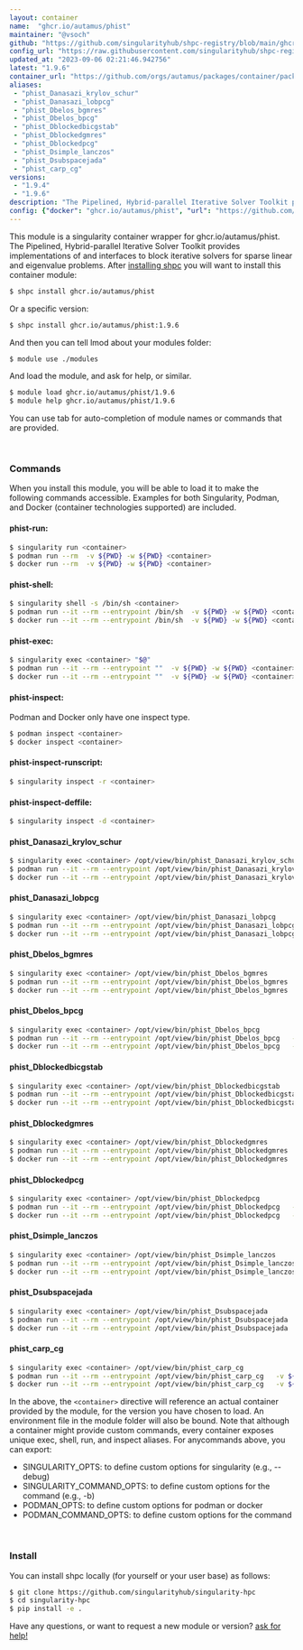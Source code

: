 ```yaml
---
layout: container
name:  "ghcr.io/autamus/phist"
maintainer: "@vsoch"
github: "https://github.com/singularityhub/shpc-registry/blob/main/ghcr.io/autamus/phist/container.yaml"
config_url: "https://raw.githubusercontent.com/singularityhub/shpc-registry/main/ghcr.io/autamus/phist/container.yaml"
updated_at: "2023-09-06 02:21:46.942756"
latest: "1.9.6"
container_url: "https://github.com/orgs/autamus/packages/container/package/phist"
aliases:
 - "phist_Danasazi_krylov_schur"
 - "phist_Danasazi_lobpcg"
 - "phist_Dbelos_bgmres"
 - "phist_Dbelos_bpcg"
 - "phist_Dblockedbicgstab"
 - "phist_Dblockedgmres"
 - "phist_Dblockedpcg"
 - "phist_Dsimple_lanczos"
 - "phist_Dsubspacejada"
 - "phist_carp_cg"
versions:
 - "1.9.4"
 - "1.9.6"
description: "The Pipelined, Hybrid-parallel Iterative Solver Toolkit provides implementations of and interfaces to block iterative solvers for sparse linear and eigenvalue problems."
config: {"docker": "ghcr.io/autamus/phist", "url": "https://github.com/orgs/autamus/packages/container/package/phist", "maintainer": "@vsoch", "description": "The Pipelined, Hybrid-parallel Iterative Solver Toolkit provides implementations of and interfaces to block iterative solvers for sparse linear and eigenvalue problems.", "latest": {"1.9.6": "sha256:ad676b1b34f14db06433d27ec98c4b1a8f5c9bc939334cb10d2d487086501f20"}, "tags": {"1.9.4": "sha256:cbf3265b479706e89b230b2b908b4c155706e4d7938a5cd48236f40dbd1434aa", "1.9.6": "sha256:ad676b1b34f14db06433d27ec98c4b1a8f5c9bc939334cb10d2d487086501f20"}, "aliases": {"phist_Danasazi_krylov_schur": "/opt/view/bin/phist_Danasazi_krylov_schur", "phist_Danasazi_lobpcg": "/opt/view/bin/phist_Danasazi_lobpcg", "phist_Dbelos_bgmres": "/opt/view/bin/phist_Dbelos_bgmres", "phist_Dbelos_bpcg": "/opt/view/bin/phist_Dbelos_bpcg", "phist_Dblockedbicgstab": "/opt/view/bin/phist_Dblockedbicgstab", "phist_Dblockedgmres": "/opt/view/bin/phist_Dblockedgmres", "phist_Dblockedpcg": "/opt/view/bin/phist_Dblockedpcg", "phist_Dsimple_lanczos": "/opt/view/bin/phist_Dsimple_lanczos", "phist_Dsubspacejada": "/opt/view/bin/phist_Dsubspacejada", "phist_carp_cg": "/opt/view/bin/phist_carp_cg"}}
---
```


This module is a singularity container wrapper for ghcr.io/autamus/phist.
The Pipelined, Hybrid-parallel Iterative Solver Toolkit provides implementations of and interfaces to block iterative solvers for sparse linear and eigenvalue problems.
After [installing shpc](#install) you will want to install this container module:


```bash
$ shpc install ghcr.io/autamus/phist
```

Or a specific version:

```bash
$ shpc install ghcr.io/autamus/phist:1.9.6
```

And then you can tell lmod about your modules folder:

```bash
$ module use ./modules
```

And load the module, and ask for help, or similar.

```bash
$ module load ghcr.io/autamus/phist/1.9.6
$ module help ghcr.io/autamus/phist/1.9.6
```

You can use tab for auto-completion of module names or commands that are provided.

<br>

### Commands

When you install this module, you will be able to load it to make the following commands accessible.
Examples for both Singularity, Podman, and Docker (container technologies supported) are included.

#### phist-run:

```bash
$ singularity run <container>
$ podman run --rm  -v ${PWD} -w ${PWD} <container>
$ docker run --rm  -v ${PWD} -w ${PWD} <container>
```

#### phist-shell:

```bash
$ singularity shell -s /bin/sh <container>
$ podman run --it --rm --entrypoint /bin/sh  -v ${PWD} -w ${PWD} <container>
$ docker run --it --rm --entrypoint /bin/sh  -v ${PWD} -w ${PWD} <container>
```

#### phist-exec:

```bash
$ singularity exec <container> "$@"
$ podman run --it --rm --entrypoint ""  -v ${PWD} -w ${PWD} <container> "$@"
$ docker run --it --rm --entrypoint ""  -v ${PWD} -w ${PWD} <container> "$@"
```

#### phist-inspect:

Podman and Docker only have one inspect type.

```bash
$ podman inspect <container>
$ docker inspect <container>
```

#### phist-inspect-runscript:

```bash
$ singularity inspect -r <container>
```

#### phist-inspect-deffile:

```bash
$ singularity inspect -d <container>
```


#### phist_Danasazi_krylov_schur

```bash
$ singularity exec <container> /opt/view/bin/phist_Danasazi_krylov_schur
$ podman run --it --rm --entrypoint /opt/view/bin/phist_Danasazi_krylov_schur   -v ${PWD} -w ${PWD} <container> -c " $@"
$ docker run --it --rm --entrypoint /opt/view/bin/phist_Danasazi_krylov_schur   -v ${PWD} -w ${PWD} <container> -c " $@"
```


#### phist_Danasazi_lobpcg

```bash
$ singularity exec <container> /opt/view/bin/phist_Danasazi_lobpcg
$ podman run --it --rm --entrypoint /opt/view/bin/phist_Danasazi_lobpcg   -v ${PWD} -w ${PWD} <container> -c " $@"
$ docker run --it --rm --entrypoint /opt/view/bin/phist_Danasazi_lobpcg   -v ${PWD} -w ${PWD} <container> -c " $@"
```


#### phist_Dbelos_bgmres

```bash
$ singularity exec <container> /opt/view/bin/phist_Dbelos_bgmres
$ podman run --it --rm --entrypoint /opt/view/bin/phist_Dbelos_bgmres   -v ${PWD} -w ${PWD} <container> -c " $@"
$ docker run --it --rm --entrypoint /opt/view/bin/phist_Dbelos_bgmres   -v ${PWD} -w ${PWD} <container> -c " $@"
```


#### phist_Dbelos_bpcg

```bash
$ singularity exec <container> /opt/view/bin/phist_Dbelos_bpcg
$ podman run --it --rm --entrypoint /opt/view/bin/phist_Dbelos_bpcg   -v ${PWD} -w ${PWD} <container> -c " $@"
$ docker run --it --rm --entrypoint /opt/view/bin/phist_Dbelos_bpcg   -v ${PWD} -w ${PWD} <container> -c " $@"
```


#### phist_Dblockedbicgstab

```bash
$ singularity exec <container> /opt/view/bin/phist_Dblockedbicgstab
$ podman run --it --rm --entrypoint /opt/view/bin/phist_Dblockedbicgstab   -v ${PWD} -w ${PWD} <container> -c " $@"
$ docker run --it --rm --entrypoint /opt/view/bin/phist_Dblockedbicgstab   -v ${PWD} -w ${PWD} <container> -c " $@"
```


#### phist_Dblockedgmres

```bash
$ singularity exec <container> /opt/view/bin/phist_Dblockedgmres
$ podman run --it --rm --entrypoint /opt/view/bin/phist_Dblockedgmres   -v ${PWD} -w ${PWD} <container> -c " $@"
$ docker run --it --rm --entrypoint /opt/view/bin/phist_Dblockedgmres   -v ${PWD} -w ${PWD} <container> -c " $@"
```


#### phist_Dblockedpcg

```bash
$ singularity exec <container> /opt/view/bin/phist_Dblockedpcg
$ podman run --it --rm --entrypoint /opt/view/bin/phist_Dblockedpcg   -v ${PWD} -w ${PWD} <container> -c " $@"
$ docker run --it --rm --entrypoint /opt/view/bin/phist_Dblockedpcg   -v ${PWD} -w ${PWD} <container> -c " $@"
```


#### phist_Dsimple_lanczos

```bash
$ singularity exec <container> /opt/view/bin/phist_Dsimple_lanczos
$ podman run --it --rm --entrypoint /opt/view/bin/phist_Dsimple_lanczos   -v ${PWD} -w ${PWD} <container> -c " $@"
$ docker run --it --rm --entrypoint /opt/view/bin/phist_Dsimple_lanczos   -v ${PWD} -w ${PWD} <container> -c " $@"
```


#### phist_Dsubspacejada

```bash
$ singularity exec <container> /opt/view/bin/phist_Dsubspacejada
$ podman run --it --rm --entrypoint /opt/view/bin/phist_Dsubspacejada   -v ${PWD} -w ${PWD} <container> -c " $@"
$ docker run --it --rm --entrypoint /opt/view/bin/phist_Dsubspacejada   -v ${PWD} -w ${PWD} <container> -c " $@"
```


#### phist_carp_cg

```bash
$ singularity exec <container> /opt/view/bin/phist_carp_cg
$ podman run --it --rm --entrypoint /opt/view/bin/phist_carp_cg   -v ${PWD} -w ${PWD} <container> -c " $@"
$ docker run --it --rm --entrypoint /opt/view/bin/phist_carp_cg   -v ${PWD} -w ${PWD} <container> -c " $@"
```



In the above, the `<container>` directive will reference an actual container provided
by the module, for the version you have chosen to load. An environment file in the
module folder will also be bound. Note that although a container
might provide custom commands, every container exposes unique exec, shell, run, and
inspect aliases. For anycommands above, you can export:

 - SINGULARITY_OPTS: to define custom options for singularity (e.g., --debug)
 - SINGULARITY_COMMAND_OPTS: to define custom options for the command (e.g., -b)
 - PODMAN_OPTS: to define custom options for podman or docker
 - PODMAN_COMMAND_OPTS: to define custom options for the command

<br>

### Install

You can install shpc locally (for yourself or your user base) as follows:

```bash
$ git clone https://github.com/singularityhub/singularity-hpc
$ cd singularity-hpc
$ pip install -e .
```

Have any questions, or want to request a new module or version? [ask for help!](https://github.com/singularityhub/singularity-hpc/issues)